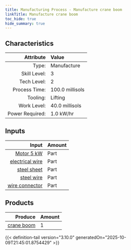 ```yaml
---
title: Manufacturing Process - Manufacture crane boom
linkTitle: Manufacture crane boom
toc_hide: true
hide_summary: true
---
```

<!-- This is generated by the MarsSim HelpGenertor, do not edit. -->


## Characteristics

| Attribute      | Value |
|--------:|:------|
|Type:|Manufacture|
|Skill Level:|3|
|Tech Level:|2|
|Process Time:|100.0 millisols|
|Tooling:|Lifting|
|Work Level:|40.0 millisols|
|Power Required:|1.0 kW/hr|

## Inputs

| Input      | Amount |
|--------:|:------|
|[Motor 5 kW](/docs/definitions/part/motor-5-kw)|Part|1|
|[electrical wire](/docs/definitions/part/electrical-wire)|Part|2|
|[steel sheet](/docs/definitions/part/steel-sheet)|Part|4|
|[steel wire](/docs/definitions/part/steel-wire)|Part|5|
|[wire connector](/docs/definitions/part/wire-connector)|Part|2|

## Products


| Produce      | Amount |
|--------:|:------|
|[crane boom](/docs/definitions/part/crane-boom)|1|



{{< definition-tail version="3.10.0" generatedOn="2025-10-09T21:45:01.8754429" >}}



